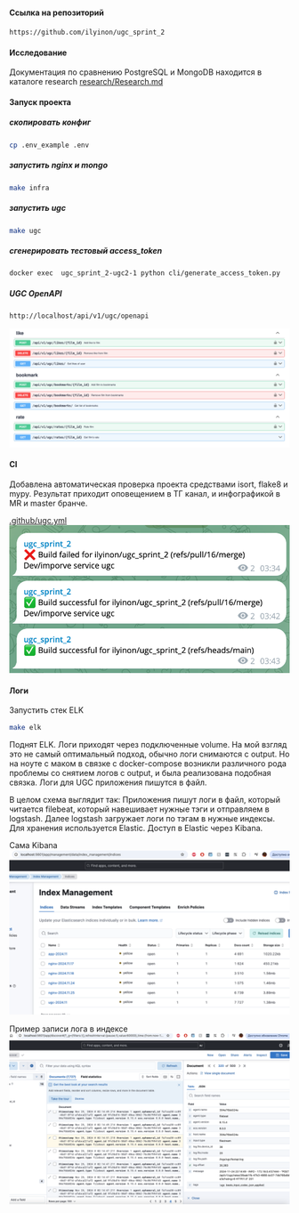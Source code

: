 #### Ссылка на репозиторий
```bash
https://github.com/ilyinon/ugc_sprint_2
```

#### Исследование
Документация по сравнению PostgreSQL и MongoDB  находится в каталоге research
[research/Research.md](research/Research.md)


####  Запуск проекта


##### скопировать конфиг
```bash
cp .env_example .env
```

##### запустить nginx и mongo
```bash
make infra
```

##### запустить ugc
```bash
make ugc
```

##### сгенерировать тестовый access_token
```bash
docker exec  ugc_sprint_2-ugc2-1 python cli/generate_access_token.py
```

##### UGC OpenAPI
```bash
http://localhost/api/v1/ugc/openapi
```
![alt text](images/openapi.png)

#### CI

Добавлена автоматическая проверка проекта средствами isort, flake8 и mypy.
Результат приходит оповещением в ТГ канал, и инфографикой в MR и master бранче.

[.github/ugc.yml](.github/ugc.yml)
![alt text](images/github_actions.png)


#### Логи

Запустить стек ELK
```bash
make elk
```

Поднят ELK. Логи приходят через подключенные volume. На мой взгляд это не самый оптимальный подход, обычно логи снимаются с output. Но на ноуте с маком в связке с docker-compose возникли различного рода проблемы со снятием логов с output, и была реализована подобная связка. Логи для UGC приложения пишутся в файл.

В целом схема выглядит так:
Приложения пишут логи в файл, который читается filebeat, который навешивает нужные тэги и отправляем в logstash. Далее logstash загружает логи по тэгам в нужные индексы. Для хранения используется Elastic. Доступ в Elastic через Kibana.

Сама Kibana
![alt text](images/kibana.png)


Пример записи лога в индексе
![alt text](images/index_details.png)
